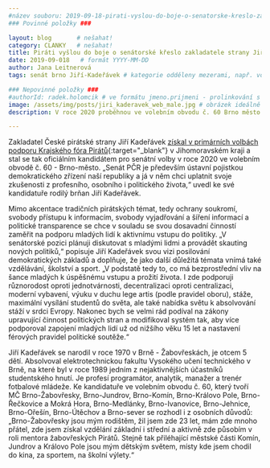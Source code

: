 ```yaml
---
#název souboru: 2019-09-18-pirati-vyslou-do-boje-o-senatorske-kreslo-zakladatele-strany.md
### Povinné položky ###

layout: blog       # nešahat!
category: CLANKY   # nešahat!
title: Piráti vyšlou do boje o senátorské křeslo zakladatele strany Jiřího Kadeřávka
date: 2019-09-018   # formát YYYY-MM-DD
author: Jana Leitnerová
tags: senát brno Jiří-Kadeřávek # kategorie odděleny mezerami, např. volby zemědělství životní-prostředí piráti (viz https://jihomoravsky.pirati.cz/tags/)

### Nepovinné položky ###
#authorId: radek.holomcik # ve formátu jmeno.prijmeni - prolinkování s profilem přes uid
image: /assets/img/posts/jiri_kaderavek_web_male.jpg # obrázek ideálně 420x677px minifikovaný přes https://tinypng.com/
description: V roce 2020 proběhnou ve volebním obvodu č. 60 Brno město senátní volby. Piráti do nich vysílají svého zakladatele Jiřího Kadeřávka.

---
```


Zakladatel České pirátské strany Jiří Kadeřávek [získal v primárních volbách podporu Krajského fóra Pirátů](https://forum.pirati.cz/viewtopic.php?f=411&t=48633){:target="_blank"} v Jihomoravském kraji a stal se tak oficiálním kandidátem pro senátní volby v roce 2020 ve volebním obvodě č. 60 - Brno-město. „Senát PČR je především ústavní pojistkou demokratického zřízení naší republiky a já v něm chci uplatnit svoje zkušenosti z profesního, osobního i politického života,“ uvedl ke své kandidatuře rodilý brňan Jiří Kadeřávek.

Mimo akcentace tradičních pirátských témat, tedy ochrany soukromí, svobody přístupu k informacím, svobody vyjadřování a šíření informací a politické transparence se chce v souladu se svou dosavadní činností zaměřit na podporu mladých lidí k aktivnímu vstupu do politiky. „V senátorské pozici plánuji diskutovat s mladými lidmi a provádět skauting nových politiků,“ popisuje Jiří Kadeřávek svou vizi posilování demokratických základů a doplňuje, že jako další důležitá témata vnímá také vzdělávání, školství a sport. „V podstatě tedy to, co má bezprostřední vliv na šance mladých k úspěšnému vstupu a prožití života. I zde podporuji různorodost oproti jednotvárnosti, decentralizaci oproti centralizaci, moderní vybavení, výuku v duchu lege artis (podle pravidel oboru), stáže, maximální vysílání studentů do světa, ale také nabídka světu k absolvování stáží v srdci Evropy. Nakonec bych se velmi rád podíval na zákony upravující činnost politických stran a modifikoval systém tak, aby více podporoval zapojení mladých lidí už od nižšího věku 15 let a nastavení férových pravidel politické soutěže.“

Jiří Kadeřávek se narodil v roce 1970 v Brně - Žabovřeskách, je otcem 5 dětí. Absolvoval elektrotechnickou fakultu Vysokého učení technického v Brně, na které byl v roce 1989 jedním z nejaktivnějších účastníků studentského hnutí. Je profesí programátor, analytik, manažer a trenér fotbalové mládeže. Ke kandidatuře ve volebním obvodu č. 60, který tvoří MČ Brno-Žabovřesky, Brno-Jundrov, Brno-Komín, Brno-Královo Pole, Brno-Řečkovice a Mokrá Hora, Brno-Medlánky, Brno-Ivanovice, Brno-Jehnice, Brno-Ořešín, Brno-Útěchov a Brno-sever  se rozhodl i z osobních důvodů: „Brno-Žabovřesky jsou mým rodištěm, žil jsem zde 23 let, mám zde mnoho přátel, zde jsem získal vzdělání základní i střední a aktivně zde působím v roli mentora žabovřeských Pirátů. Stejně tak přiléhající městské části Komín, Jundrov a Královo Pole jsou mým dětským světem, místy kde jsem chodil do kina, za sportem, na školní výlety.“

